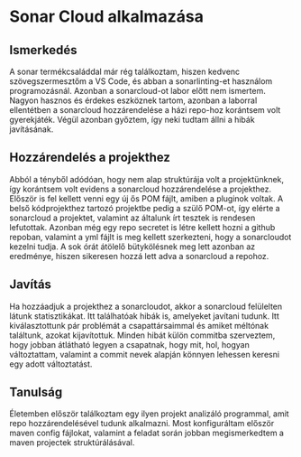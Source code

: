 # Sonar Cloud alkalmazása
## Ismerkedés
A sonar termékcsaláddal már rég találkoztam, hiszen kedvenc szövegszermesztőm a VS Code, és abban a sonarlinting-et használom programozásnál. Azonban a sonarcloud-ot labor előtt nem ismertem. Nagyon hasznos és érdekes eszköznek tartom, azonban a laborral ellentétben a sonarcloud hozzárendelése a házi repo-hoz korántsem volt gyerekjáték. Végül azonban győztem, így neki tudtam állni a hibák javításának. 

## Hozzárendelés a projekthez
Abból a tényből adódóan, hogy nem alap struktúrája volt a projektünknek, így korántsem volt evidens a sonarcloud hozzárendelése a projekthez. Először is fel kellett venni egy új ős POM fájlt, amiben a pluginok voltak. A belső kódprojekthez tartozó projektbe pedig a szülő POM-ot, így elérte a sonarcloud a projektet, valamint az általunk írt tesztek is rendesen lefutottak. Azonban még egy repo secretet is létre kellett hozni a github repoban, valamint a yml fájlt is meg kellett szerkezteni, hogy a sonarcloudot kezelni tudja. A sok órát átölelő bütykölésnek meg lett azonban az eredménye, hiszen sikeresen hozzá lett adva a sonarcloud a repohoz.

## Javítás
Ha hozzáadjuk a projekthez a sonarcloudot, akkor a sonarcloud felülelten látunk statisztikákat. Itt találhatóak hibák is, amelyeket javítani tudunk. Itt kiválasztottunk pár problémát a csapattársaimmal és amiket méltónak találtunk, azokat kijavítottuk. Minden hibát külön commitba szerveztem, hogy jobban átlátható legyen a csapatnak, hogy mit, hol, hogyan változtattam, valamint a commit nevek alapján könnyen lehessen keresni egy adott változtatást. 

## Tanulság
Életemben először találkoztam egy ilyen projekt analizáló programmal, amit repo hozzárendelésével tudunk alkalmazni. Most konfiguráltam először maven config fájlokat, valamint a feladat során jobban megismerkedtem a maven projectek struktúrálásával.